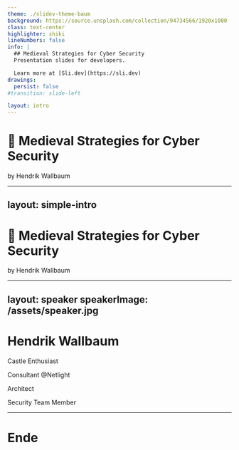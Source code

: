 ```yaml
---
theme: ./slidev-theme-baum
background: https://source.unsplash.com/collection/94734566/1920x1080
class: text-center
highlighter: shiki
lineNumbers: false
info: |
  ## Medieval Strategies for Cyber Security
  Presentation slides for developers.

  Learn more at [Sli.dev](https://sli.dev)
drawings:
  persist: false
#transition: slide-left

layout: intro
---
```


# <Emoji label="Castle">🏰</Emoji> Medieval Strategies for Cyber Security

by Hendrik Wallbaum

---
layout: simple-intro
---

# <Emoji label="Castle">🏰</Emoji> Medieval Strategies for Cyber Security

by Hendrik Wallbaum


---
layout: speaker
speakerImage: /assets/speaker.jpg
---

# Hendrik Wallbaum

Castle Enthusiast

Consultant @Netlight

Architect

Security Team Member


---

# Ende